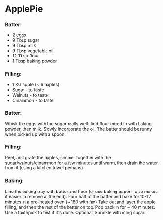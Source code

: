# ApplePie

### Batter:
 
- 2 eggs
- 9 Tbsp sugar 
- 9 Tbsp milk
- 9 Tbsp vegetable oil
- 12 Tbsp flour
- 1 Tbsp baking powder

### Filling:

- 1 KG apple (~ 6 apples)
- Sugar - to taste
- Walnuts - to taste
- Cinammon - to taste 

### Batter:

Whisk the eggs with the sugar really well. Add flour mixed in with baking powder, then milk. Slowly incorporate the oil.
The batter should be runny when picked up with a spoon.

### Filling:

Peel, and grate the apples, simmer together with the sugar/walnuts/cinammon for a few minutes until warm, then drain the water from it (using a kitchen towel perhaps)

### Baking:

Line the baking tray with butter and flour (or use baking paper - also makes it easier to remove at the end). Pour half of the batter and bake for 10-12 minutes in a pre-heated oven (~ 180 with fan)
Take out and layer the apple filling, and then the rest of the batter on top. Pop back in for ~ 40 minutes. Use a toothpick to test if it's done. Optional: Sprinkle with icing sugar.
